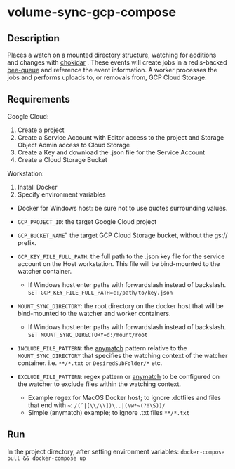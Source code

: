 # volume-sync-gcp-compose

## Description
Places a watch on a mounted directory structure, watching for additions and changes with [chokidar](https://github.com/paulmillr/chokidar) . These events will create jobs in a redis-backed [bee-queue](https://github.com/bee-queue/bee-queue) and reference the event information. A worker processes the jobs and performs uploads to, or removals from, GCP Cloud Storage.

## Requirements
Google Cloud:
1. Create a project
2. Create a Service Account with Editor access to the project and Storage Object Admin access to Cloud Storage
3. Create a Key and download the .json file for the Service Account
4. Create a Cloud Storage Bucket

Workstation:
1. Install Docker
2. Specify environment variables
  - Docker for Windows host: be sure not to use quotes surrounding values.

- `GCP_PROJECT_ID`: the target Google Cloud project
- `GCP_BUCKET_NAME`" the target GCP Cloud Storage bucket, without the gs:// prefix.
- `GCP_KEY_FILE_FULL_PATH`: the full path to the .json key file for the service account on the Host workstation. This file will be bind-mounted to the watcher container.
  - If Windows host enter paths with forwardslash instead of backslash. `SET GCP_KEY_FILE_FULL_PATH=c:/path/to/key.json`
- `MOUNT_SYNC_DIRECTORY`: the root directory on the docker host that will be bind-mounted to the watcher and worker containers.
  - If Windows host enter paths with forwardslash instead of backslash. `SET MOUNT_SYNC_DIRECTORY=d:/mount/root`
- `INCLUDE_FILE_PATTERN`: the [anymatch](https://github.com/micromatch/anymatch) pattern relative to the `MOUNT_SYNC_DIRECTORY` that specifies the watching context of the watcher container. i.e. `**/*.txt` or `DesiredSubFolder/*` etc.
- `EXCLUDE_FILE_PATTERN`: regex pattern or [anymatch](https://github.com/micromatch/anymatch) to be configured on the watcher to exclude files within the watching context. 
  - Example regex for MacOS Docker host; to ignore .dotfiles and files that end with `~`: `/(^|[\\/\\])\..|(\w*~(?!\S))/`
  - Simple (anymatch) example; to ignore .txt files `**/*.txt`

## Run
In the project directory, after setting environment variables:
`docker-compose pull && docker-compose up`
